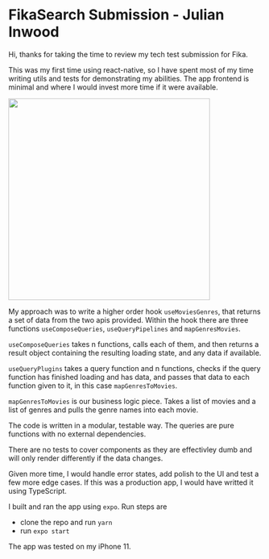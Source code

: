# FikaSearch Submission - Julian Inwood

Hi, thanks for taking the time to review my tech test submission for Fika.

This was my first time using react-native, so I have spent most of my time writing utils and tests for demonstrating my abilities. The app frontend is minimal and where I would invest more time if it were available.

<img src="https://github.com/jinwood/fika-frontend-exercise/blob/master/FikaSearch/demo.gif" height="400"/>

My approach was to write a higher order hook `useMoviesGenres`, that returns a set of data from the two apis provided. Within the hook there are three functions `useComposeQueries`, `useQueryPipelines` and `mapGenresMovies`.

`useComposeQueries` takes n functions, calls each of them, and then returns a result object containing the resulting loading state, and any data if available.

`useQueryPlugins` takes a query function and n functions, checks if the query function has finished loading and has data, and passes that data to each function given to it, in this case `mapGenresToMovies`.

`mapGenresToMovies` is our business logic piece. Takes a list of movies and a list of genres and pulls the genre names into each movie.

The code is written in a modular, testable way. The queries are pure functions with no external dependencies.

There are no tests to cover components as they are effectivley dumb and will only render differently if the data changes.

Given more time, I would handle error states, add polish to the UI and test a few more edge cases. If this was a production app, I would have writted it using TypeScript.

I built and ran the app using `expo`. Run steps are

- clone the repo and run `yarn`
- run `expo start`

The app was tested on my iPhone 11.
